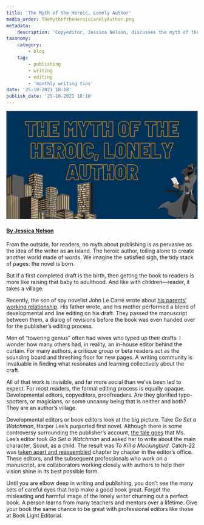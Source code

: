 ```yaml
---
title: 'The Myth of the Heroic, Lonely Author'
media_order: TheMythoftheHeroicLonelyAuthor.png
metadata:
    description: 'Copyeditor, Jessica Nelson, discusses the myth of the writer as an island. The truth is, writing takes a village.'
taxonomy:
    category:
        - blog
    tag:
        - publishing
        - writing
        - editing
        - 'monthly writing tips'
date: '25-10-2021 18:18'
publish_date: '25-10-2021 18:18'
---
```


!["The Myth of the Heroic, Lonely Author"](TheMythoftheHeroicLonelyAuthor.png)

#### [By Jessica Nelson](http://booklighteditorial.com/team#jessica)

From the outside, for readers, no myth about publishing is as pervasive as the idea of the writer as an island. The heroic author, toiling alone to create another world made of words. We imagine the satisfied sigh, the tidy stack of pages: the novel is born.  

But if a first completed draft is the birth, then getting the book to readers is more like raising that baby to adulthood. And like with children—reader, it takes a village. 

Recently, the son of spy novelist John Le Carré wrote about [his parents’ working relationship](https://www.theguardian.com/books/2021/mar/13/my-father-was-famous-as-john-le-carre-my-mother-was-his-crucial-covert-collaborator?target=_blank). His father wrote, and his mother performed a blend of developmental and line editing on his draft. They passed the manuscript between them, a dialog of revisions before the book was even handed over for the publisher’s editing process. 

Men of “towering genius” often had wives who typed up their drafts. I wonder how many others had, in reality, an in-house editor behind the curtain. For many authors, a critique group or beta readers act as the sounding board and threshing floor for new pages. A writing community is invaluable in finding what resonates and learning collectively about the craft. 

All of that work is invisible, and far more social than we’ve been led to expect. For most readers, the formal editing process is equally opaque. Developmental editors, copyeditors, proofreaders. Are they glorified typo-spotters, or magicians, or some uncanny being that is neither and both? They are an author’s village.

Developmental editors or book editors look at the big picture. Take _Go Set a Watchman_, Harper Lee’s purported first novel. Although there is some controversy surrounding the publisher’s account, [the tale goes](https://www.vox.com/2015/7/16/8974447/harper-lee-go-set-a-watchman-racism-controversy?target=_blank) that Ms. Lee’s editor took _Go Set a Watchman_ and asked her to write about the main character, Scout, as a child. The result was _To Kill a Mockingbird_. Catch-22 was [taken apart and reassembled](https://www.mentalfloss.com/article/12318/8-great-moments-history-editing?target=_blank) chapter by chapter in the editor’s office. These editors, and the subsequent professionals who work on a manuscript, are collaborators working closely with authors to help their vision shine in its best possible form.

Until you are elbow deep in writing and publishing, you don’t see the many sets of careful eyes that help make a good book great. Forget the misleading and harmful image of the lonely writer churning out a perfect book. A person learns from many teachers and mentors over a lifetime. Give your book the same chance to be great with professional editors like those at Book Light Editorial.